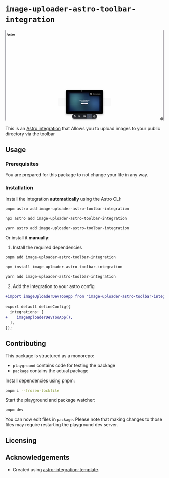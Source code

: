# `image-uploader-astro-toolbar-integration`

[![Demo](https://raw.githubusercontent.com/joshmkennedy/image-uploader-astro-toolbar-integration/main/repo-assets/thumbnail.png)](https://raw.githubusercontent.com/joshmkennedy/image-uploader-astro-toolbar-integration/main/repo-assets/demo.mov)

This is an [Astro integration](https://docs.astro.build/en/guides/integrations-guide/) that Allows you to upload images to your public directory via the toolbar

## Usage

### Prerequisites

You are prepared for this package to not change your life in any way.

### Installation

Install the integration **automatically** using the Astro CLI:

```bash
pnpm astro add image-uploader-astro-toolbar-integration
```

```bash
npx astro add image-uploader-astro-toolbar-integration
```

```bash
yarn astro add image-uploader-astro-toolbar-integration
```

Or install it **manually**:

1. Install the required dependencies

```bash
pnpm add image-uploader-astro-toolbar-integration
```

```bash
npm install image-uploader-astro-toolbar-integration
```

```bash
yarn add image-uploader-astro-toolbar-integration
```

2. Add the integration to your astro config

```diff
+import imageUploaderDevTooApp from "image-uploader-astro-toolbar-integration";

export default defineConfig({
  integrations: [
+    imageUploaderDevTooApp(),
  ],
});
```

## Contributing

This package is structured as a monorepo:

- `playground` contains code for testing the package
- `package` contains the actual package

Install dependencies using pnpm:

```bash
pnpm i --frozen-lockfile
```

Start the playground and package watcher:

```bash
pnpm dev
```

You can now edit files in `package`. Please note that making changes to those files may require restarting the playground dev server.

## Licensing

## Acknowledgements

- Created using [astro-integration-template](https://github.com/florian-lefebvre/astro-integration-template).
